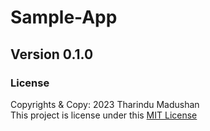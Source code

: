 # Sample-App

## Version 0.1.0

### License
Copyrights & Copy: 2023 Tharindu Madushan <br>
This project is license under this [MIT License](LISENCE.txt) 
